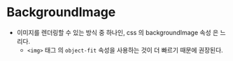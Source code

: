 # BackgroundImage

- 이미지를 렌더링할 수 있는 방식 중 하나인, css 의 backgroundImage 속성 은 느리다.
  - `<img>` 태그 의 `object-fit` 속성을 사용하는 것이 더 빠르기 때문에 권장된다.
